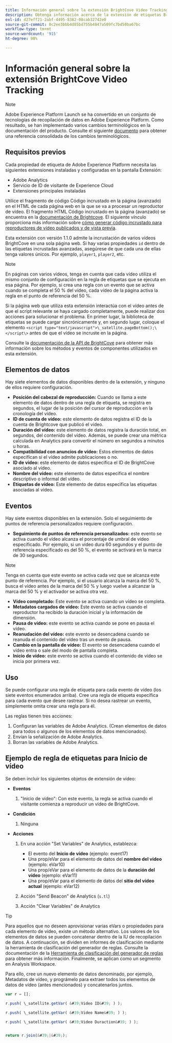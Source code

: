 ```yaml
---
title: Información general sobre la extensión BrightCove Video Tracking
description: Obtenga información acerca de la extensión de etiquetas BrightCove Video Tracking en Adobe Experience Platform.
exl-id: d27eff21-2abf-4495-8382-08cab32742e0
source-git-commit: 0c2ee3bbb4d85bd755b4847a509fc7bd50ba67bc
workflow-type: tm+mt
source-wordcount: '915'
ht-degree: 98%

---
```


# Información general sobre la extensión BrightCove Video Tracking

>[!NOTE]
>
>Adobe Experience Platform Launch se ha convertido en un conjunto de tecnologías de recopilación de datos en Adobe Experience Platform. Como resultado, se han implementado varios cambios terminológicos en la documentación del producto. Consulte el siguiente [documento](../../../term-updates.md) para obtener una referencia consolidada de los cambios terminológicos.

## Requisitos previos

Cada propiedad de etiqueta de Adobe Experience Platform necesita las siguientes extensiones instaladas y configuradas en la pantalla Extensión:

* Adobe Analytics
* Servicio de ID de visitante de Experience Cloud
* Extensiones principales instaladas

Utilice el fragmento de código Código incrustado en la página (avanzado) en el HTML de cada página web en la que se va a procesar un reproductor de vídeo. El fragmento HTML Código incrustado en la página (avanzado) se encuentra en la [documentación de Brightcove](https://studio.support.brightcove.com/publish/choosing-correct-embed-code.html#inpage). El siguiente vínculo proporciona más información sobre [cómo generar código incrustado para reproductores de vídeo publicados y de vista previa](https://es.studio.support.brightcove.com/players/generating-player-embed-code.html).

Esta extensión con versión 1.1.0 admite la incrustación de varios vídeos BrightCove en una sola página web. Si hay varias propiedades `id` dentro de las etiquetas incrustadas avanzadas, asegúrese de que cada una de ellas tenga valores únicos. Por ejemplo, `player1`, `player2`, etc.

>[!NOTE]
>
>En páginas con varios vídeos, tenga en cuenta que cada vídeo utiliza el mismo conjunto de configuración en la regla de etiquetas que se ejecuta en esa página. Por ejemplo, si crea una regla con un evento que se activa cuando se completa el 50 % del vídeo, cada vídeo de la página activa la regla en el punto de referencia del 50 %.

Si la página web que utiliza esta extensión interactúa con el vídeo antes de que el script relevante se haya cargado completamente, puede realizar dos acciones para solucionar el problema. En primer lugar, la biblioteca de etiquetas se puede cargar sincrónicamente y, en segundo lugar, coloque el elemento `<script type="text/javascript">\_satellite.pageBottom();\</script\>` antes de que el vídeo se incruste en la página.

Consulte la [documentación de la API de BrightCove](https://docs.brightcove.com/brightcove-player/1.x/Player.html#vjsplayer) para obtener más información sobre los métodos y eventos de componentes utilizados en esta extensión.

## Elementos de datos

Hay siete elementos de datos disponibles dentro de la extensión, y ninguno de ellos requiere configuración.

* **Posición del cabezal de reproducción:** Cuando se llama a este elemento de datos dentro de una regla de etiqueta, se registra en segundos, el lugar de la posición del cursor de reproducción en la cronología del vídeo.
* **ID de cuenta de vídeo:** este elemento de datos registra el ID de la cuenta de Brightcove que publicó el vídeo.
* **Duración del vídeo:** este elemento de datos registra la duración total, en segundos, del contenido del vídeo. Además, se puede crear una métrica calculada en Analytics para convertir el número en segundos a minutos u horas.
* **Compatibilidad con anuncios de vídeo:** Estos elementos de datos especifican si el vídeo admite publicaciones o no.
* **ID de vídeo:** este elemento de datos especifica el ID de BrightCove asociado al vídeo.
* **Nombre del vídeo:** este elemento de datos especifica el nombre descriptivo o informal del vídeo.
* **Etiquetas de vídeo:** Este elemento de datos especifica las etiquetas asociadas al vídeo.

## Eventos

Hay siete eventos disponibles en la extensión. Solo el seguimiento de puntos de referencia personalizados requiere configuración.

* **Seguimiento de puntos de referencia personalizados:** este evento se activa cuando el vídeo alcanza el porcentaje de umbral de vídeo especificado. Por ejemplo, si un vídeo dura 60 segundos y el punto de referencia especificado es del 50 %, el evento se activará en la marca de 30 segundos.

>[!NOTE]
>
>Tenga en cuenta que este evento se activa cada vez que se alcanza este punto de referencia. Por ejemplo, si el usuario alcanza la marca del 50 %, busca el vídeo antes de la marca del 50 % y luego vuelve a alcanzar la marca del 50 % y el activador se activa otra vez.

* **Vídeo completado:** Este evento se activa cuando un vídeo se completa.
* **Metadatos cargados de vídeo:** Este evento se activa cuando el reproductor ha recibido la duración inicial y la información de dimensión.
* **Pausa de vídeo:** este evento se activa cuando se pone en pausa el vídeo.
* **Reanudación del vídeo:** este evento se desencadena cuando se reanuda el contenido del vídeo tras un evento de pausa.
* **Cambio en la pantalla de vídeo:** El evento se desencadena cuando el vídeo entra o sale del modo de pantalla completa.
* **Inicio de vídeo:** este evento se activa cuando el contenido de vídeo se inicia por primera vez.

## Uso

Se puede configurar una regla de etiqueta para cada evento de vídeo (los siete eventos enumerados arriba). Cree una regla de etiqueta específica para cada evento que desee rastrear. Si no desea rastrear un evento, simplemente omita crear una regla para él.

Las reglas tienen tres acciones:

1. Configuran las variables de Adobe Analytics. (Crean elementos de datos para todos o algunos de los elementos de datos mencionados).
1. Envían la señalización de Adobe Analytics.
1. Borran las variables de Adobe Analytics.

## Ejemplo de regla de etiquetas para Inicio de vídeo

Se deben incluir los siguientes objetos de extensión de vídeo:

* **Eventos**

   1. &quot;Inicio de vídeo&quot;: Con este evento, la regla se activa cuando el visitante comienza a reproducir un vídeo de BrightCove.

* **Condición**

   1. Ninguna

* **Acciones**

   1. En una acción &quot;Set Variables&quot; de Analytics, establezca:

      * El evento del **Inicio de vídeo** (ejemplo: event17)
      * Una prop/eVar para el elemento de datos del **nombre del vídeo** (ejemplo: eVar10)
      * Una prop/eVar para el elemento de datos de la **duración del vídeo** (ejemplo: eVar11)
      * Una prop/eVar para el elemento de datos del **sitio del vídeo actual** (ejemplo: eVar12)
   1. Acción &quot;Send Beacon&quot; de Analytics (`s.tl`)
   1. Acción &quot;Clear Variables&quot; de Analytics


>[!TIP]
>
>Para aquellos que no deseen aprovisionar varias eVars o propiedades para cada elemento de vídeo, existe un método alternativo. Los valores de los elementos de datos se pueden concatenar dentro de la IU de recopilación de datos. A continuación, se dividen en informes de clasificación mediante la herramienta de clasificación del generador de reglas. Consulte la documentación de la [Herramienta de clasificación del generador de reglas](https://experienceleague.adobe.com/docs/analytics/components/classifications/classifications-rulebuilder/classification-rule-builder.html?lang=es) para obtener más información. Finalmente, se aplican como un segmento en Analysis Workspace.
>
>Para ello, cree un nuevo elemento de datos denominado, por ejemplo, Metadatos de vídeo, y prográmelo para extraer todos los elementos de datos de vídeo (antes mencionados) y concatenarlos juntos.

```javascript
var r = [];

r.push( \_satellite.getVar( &#39;Video ID&#39; ) );

r.push( \_satellite.getVar( &#39;Video Name&#39; ) );

r.push( \_satellite.getVar( &#39;Video Duraction&#39; ) );


return r.join(&#39;|&#39;);
```
